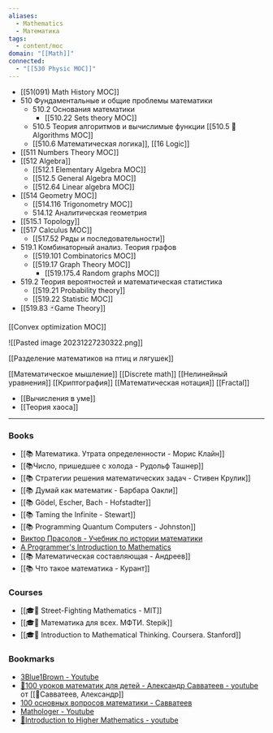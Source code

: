```yaml
---
aliases:
  - Mathematics
  - Математика
tags:
  - content/moc
domain: "[[Math]]"
connected:
  - "[[530 Physic MOC]]"
---
```

- [[51(091) Math History MOC]] 
- 510 Фундаментальные и общие проблемы математики
    - 510.2 Основания математики
        - [[510.22 Sets theory MOC]]
    - 510.5 Теория алгоритмов и вычислимые функции [[510.5 🐜Algorithms MOC]]
    - [[510.6 Математическая логика]], [[16 Logic]]
- [[511 Numbers Theory MOC]] 
- [[512 Algebra]]
    - [[512.1 Elementary Algebra MOC]]
    - [[512.5 General Algebra MOC]]
    - [[512.64  Linear algebra MOC]]
- [[514 Geometry MOC]]
    - [[514.116 Trigonometry MOC]]
    - 514.12 Аналитическая геометрия
- [[515.1 Topology]]
- [[517 Сalculus MOC]] 
    - [[517.52 Ряды и последовательности]]
- 519.1 Комбинаторный анализ. Теория графов
    - [[519.101 Combinatorics MOC]]
    - [[519.17 Graph Theory MOC]]
        - [[519.175.4 Random graphs MOC]]
- 519.2 Теория вероятностей и математическая статистика
    - [[519.21  Probability theory]]
    - [[519.22 Statistic MOC]]
- [[519.83 🃏Game Theory]]

[[Convex optimization MOC]]

![[Pasted image 20231227230322.png]]


[[Разделение математиков на птиц и лягушек]]


[[Математическое мышление]]
[[Discrete math]]
[[Нелинейный уравнения]]
[[Криптография]]
[[Математическая нотация]]
[[Fractal]]
- [[Вычисления в уме]]
- [[Теория хаоса]]

---
### Books
- [[📚 Математика. Утрата определенности - Морис Клайн]]
- [[📚Число, пришедшее с холода - Рудольф Ташнер]]
- [[📚 Стратегии решения математических задач - Стивен Крулик]]
- [[📚 Думай как математик - Барбара Оакли]]
- [[📚 Gödel, Escher, Bach - Hofstadter]]
- [[📚 Taming the Infinite - Stewart]]
- [[📚 Programming Quantum Computers - Johnston]]
- [Виктор Прасолов - Учебник по истории математики](http://vvprasolov.livejournal.com/67259.html)
- [A Programmer's Introduction to Mathematics](https://pimbook.org/)
- [[📚 Математическая составляющая - Андреев]]
- [[📚 Что такое математика - Курант]]


### Courses
- [[🎓🍂 Street-Fighting Mathematics - MIT]]
- [[🎓🌳 Математика для всех. МФТИ. Stepik]]
- [[🎓🍂 Introduction to Mathematical Thinking. Coursera. Stanford]]

### Bookmarks
- [3Blue1Brown - Youtube](https://www.youtube.com/channel/UCYO_jab_esuFRV4b17AJtAw/playlists)
- [🎥100 уроков математик для детей - Александр Савватеев - youtube](https://childrenscience.ru/courses/sav/) от [[👤Савватеев, Александр]]
- [100 основных вопросов математики - Савватеев](https://www.youtube.com/playlist?list=PL8n_ZHoHDPESLDJN2NJivDYLNGtpJEBoy)
- [Mathologer - Youtube](https://www.youtube.com/channel/UC1_uAIS3r8Vu6JjXWvastJg/playlists)
- [🎥Introduction to Higher Mathematics - youtube](https://www.youtube.com/playlist?list=PLZzHxk_TPOStgPtqRZ6KzmkUQBQ8TSWVX)







